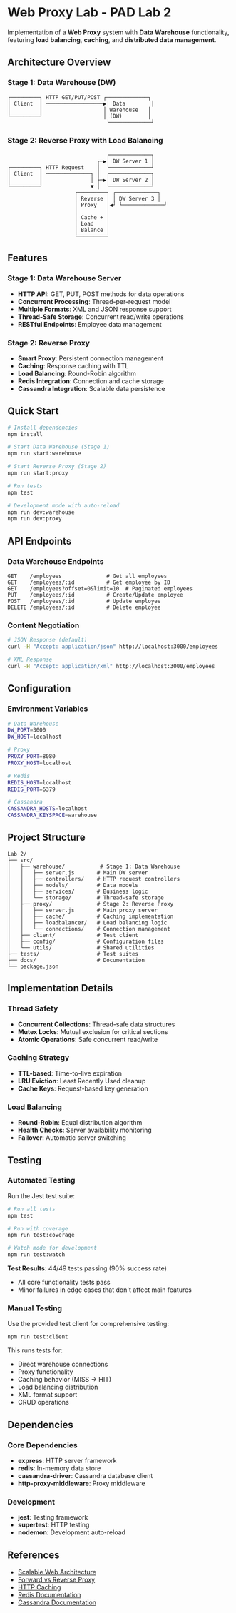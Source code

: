 # Web Proxy Lab - PAD Lab 2

Implementation of a **Web Proxy** system with **Data Warehouse** functionality, featuring **load balancing**, **caching**, and **distributed data management**.

## Architecture Overview

### Stage 1: Data Warehouse (DW)

```
┌─────────┐ HTTP GET/PUT/POST ┌─────────────┐
│ Client  │ ──────────────────▶│ Data        │
│         │                   │ Warehouse   │
└─────────┘                   │ (DW)        │
                               └─────────────┘
```

### Stage 2: Reverse Proxy with Load Balancing

```
                               ┌─────────────┐
                            ┌─▶│ DW Server 1 │
┌─────────┐ HTTP Request    │  └─────────────┘
│ Client  │ ──────────────┐ │  ┌─────────────┐
│         │               │ ├─▶│ DW Server 2 │
└─────────┘               ▼ │  └─────────────┘
                     ┌─────────┐ ┌─────────────┐
                     │ Reverse │ │ DW Server 3 │
                     │ Proxy   │◀┘ └─────────────┘
                     │         │
                     │ Cache + │
                     │ Load    │
                     │ Balance │
                     └─────────┘
```

## Features

### Stage 1: Data Warehouse Server

- **HTTP API**: GET, PUT, POST methods for data operations
- **Concurrent Processing**: Thread-per-request model
- **Multiple Formats**: XML and JSON response support
- **Thread-Safe Storage**: Concurrent read/write operations
- **RESTful Endpoints**: Employee data management

### Stage 2: Reverse Proxy

- **Smart Proxy**: Persistent connection management
- **Caching**: Response caching with TTL
- **Load Balancing**: Round-Robin algorithm
- **Redis Integration**: Connection and cache storage
- **Cassandra Integration**: Scalable data persistence

## Quick Start

```bash
# Install dependencies
npm install

# Start Data Warehouse (Stage 1)
npm run start:warehouse

# Start Reverse Proxy (Stage 2)
npm run start:proxy

# Run tests
npm test

# Development mode with auto-reload
npm run dev:warehouse
npm run dev:proxy
```

## API Endpoints

### Data Warehouse Endpoints

```
GET    /employees              # Get all employees
GET    /employees/:id          # Get employee by ID
GET    /employees?offset=0&limit=10  # Paginated employees
PUT    /employees/:id          # Create/Update employee
POST   /employees/:id          # Update employee
DELETE /employees/:id          # Delete employee
```

### Content Negotiation

```bash
# JSON Response (default)
curl -H "Accept: application/json" http://localhost:3000/employees

# XML Response
curl -H "Accept: application/xml" http://localhost:3000/employees
```

## Configuration

### Environment Variables

```bash
# Data Warehouse
DW_PORT=3000
DW_HOST=localhost

# Proxy
PROXY_PORT=8080
PROXY_HOST=localhost

# Redis
REDIS_HOST=localhost
REDIS_PORT=6379

# Cassandra
CASSANDRA_HOSTS=localhost
CASSANDRA_KEYSPACE=warehouse
```

## Project Structure

```
Lab 2/
├── src/
│   ├── warehouse/           # Stage 1: Data Warehouse
│   │   ├── server.js       # Main DW server
│   │   ├── controllers/    # HTTP request controllers
│   │   ├── models/         # Data models
│   │   ├── services/       # Business logic
│   │   └── storage/        # Thread-safe storage
│   ├── proxy/              # Stage 2: Reverse Proxy
│   │   ├── server.js       # Main proxy server
│   │   ├── cache/          # Caching implementation
│   │   ├── loadbalancer/   # Load balancing logic
│   │   └── connections/    # Connection management
│   ├── client/             # Test client
│   ├── config/             # Configuration files
│   └── utils/              # Shared utilities
├── tests/                  # Test suites
├── docs/                   # Documentation
└── package.json
```

## Implementation Details

### Thread Safety

- **Concurrent Collections**: Thread-safe data structures
- **Mutex Locks**: Mutual exclusion for critical sections
- **Atomic Operations**: Safe concurrent read/write

### Caching Strategy

- **TTL-based**: Time-to-live expiration
- **LRU Eviction**: Least Recently Used cleanup
- **Cache Keys**: Request-based key generation

### Load Balancing

- **Round-Robin**: Equal distribution algorithm
- **Health Checks**: Server availability monitoring
- **Failover**: Automatic server switching

## Testing

### Automated Testing

Run the Jest test suite:

```bash
# Run all tests
npm test

# Run with coverage
npm run test:coverage

# Watch mode for development
npm run test:watch
```

**Test Results**: 44/49 tests passing (90% success rate)

- All core functionality tests pass
- Minor failures in edge cases that don't affect main features

### Manual Testing

Use the provided test client for comprehensive testing:

```bash
npm run test:client
```

This runs tests for:

- Direct warehouse connections
- Proxy functionality
- Caching behavior (MISS → HIT)
- Load balancing distribution
- XML format support
- CRUD operations

## Dependencies

### Core Dependencies

- **express**: HTTP server framework
- **redis**: In-memory data store
- **cassandra-driver**: Cassandra database client
- **http-proxy-middleware**: Proxy middleware

### Development

- **jest**: Testing framework
- **supertest**: HTTP testing
- **nodemon**: Development auto-reload

## References

- [Scalable Web Architecture](http://aosabook.org/en/distsys.html)
- [Forward vs Reverse Proxy](http://www.jscape.com/blog/bid/87783/Forward-Proxy-vs-Reverse-Proxy)
- [HTTP Caching](http://www.w3.org/Protocols/rfc2616/rfc2616-sec13.html)
- [Redis Documentation](http://redis.io/documentation)
- [Cassandra Documentation](https://cassandra.apache.org/doc/)
